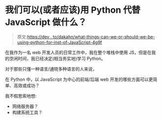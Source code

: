 # 我们可以(或者应该)用 Python 代替 JavaScript 做什么？

> 原文:[https://dev . to/dakahn/what-things-can-we-or-should-we-be-using-python-for-inst-of-JavaScript-4g9f](https://dev.to/dakahn/what-things-can-we-or-should-we-be-using-python-for-instead-of-javascript-4g9f)

在我作为一名 web 开发人员的日常工作中，我在整个堆栈中使用 JS，但是在我的空闲时间，我已经决定(相当务实地)学习 Python。

对于那些只懂一种语言/通晓多种语言的人来说，

在 Python 中，以 JavaScript 为中心的前端/后端 web 开发的哪些方面可以更简单、高效或成功？

我不假思索地想:

*   网络服务器？
*   构建系统工具？